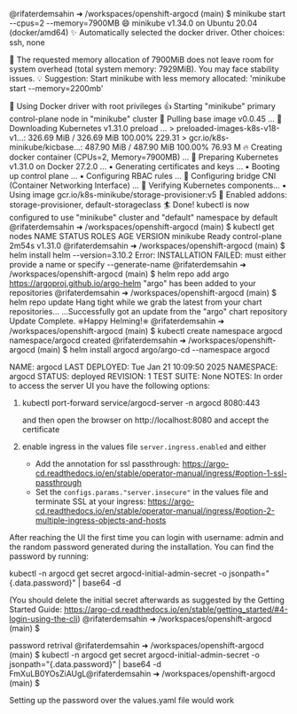 @rifaterdemsahin ➜ /workspaces/openshift-argocd (main) $ minikube start --cpus=2 --memory=7900MB
😄  minikube v1.34.0 on Ubuntu 20.04 (docker/amd64)
✨  Automatically selected the docker driver. Other choices: ssh, none

🧯  The requested memory allocation of 7900MiB does not leave room for system overhead (total system memory: 7929MiB). You may face stability issues.
💡  Suggestion: Start minikube with less memory allocated: 'minikube start --memory=2200mb'

📌  Using Docker driver with root privileges
👍  Starting "minikube" primary control-plane node in "minikube" cluster
🚜  Pulling base image v0.0.45 ...
💾  Downloading Kubernetes v1.31.0 preload ...
    > preloaded-images-k8s-v18-v1...:  326.69 MiB / 326.69 MiB  100.00% 229.31 
    > gcr.io/k8s-minikube/kicbase...:  487.90 MiB / 487.90 MiB  100.00% 76.93 M
🔥  Creating docker container (CPUs=2, Memory=7900MB) ...
🐳  Preparing Kubernetes v1.31.0 on Docker 27.2.0 ...
    ▪ Generating certificates and keys ...
    ▪ Booting up control plane ...
    ▪ Configuring RBAC rules ...
🔗  Configuring bridge CNI (Container Networking Interface) ...
🔎  Verifying Kubernetes components...
    ▪ Using image gcr.io/k8s-minikube/storage-provisioner:v5
🌟  Enabled addons: storage-provisioner, default-storageclass
🏄  Done! kubectl is now configured to use "minikube" cluster and "default" namespace by default
@rifaterdemsahin ➜ /workspaces/openshift-argocd (main) $ kubectl get nodes
NAME       STATUS   ROLES           AGE     VERSION
minikube   Ready    control-plane   2m54s   v1.31.0
@rifaterdemsahin ➜ /workspaces/openshift-argocd (main) $ helm install helm --version=3.10.2
Error: INSTALLATION FAILED: must either provide a name or specify --generate-name
@rifaterdemsahin ➜ /workspaces/openshift-argocd (main) $ helm repo add argo https://argoproj.github.io/argo-helm
"argo" has been added to your repositories
@rifaterdemsahin ➜ /workspaces/openshift-argocd (main) $ helm repo update
Hang tight while we grab the latest from your chart repositories...
...Successfully got an update from the "argo" chart repository
Update Complete. ⎈Happy Helming!⎈
@rifaterdemsahin ➜ /workspaces/openshift-argocd (main) $ kubectl create namespace argocd
namespace/argocd created
@rifaterdemsahin ➜ /workspaces/openshift-argocd (main) $ helm install argocd argo/argo-cd --namespace argocd

NAME: argocd
LAST DEPLOYED: Tue Jan 21 10:09:50 2025
NAMESPACE: argocd
STATUS: deployed
REVISION: 1
TEST SUITE: None
NOTES:
In order to access the server UI you have the following options:

1. kubectl port-forward service/argocd-server -n argocd 8080:443

    and then open the browser on http://localhost:8080 and accept the certificate

2. enable ingress in the values file `server.ingress.enabled` and either
      - Add the annotation for ssl passthrough: https://argo-cd.readthedocs.io/en/stable/operator-manual/ingress/#option-1-ssl-passthrough
      - Set the `configs.params."server.insecure"` in the values file and terminate SSL at your ingress: https://argo-cd.readthedocs.io/en/stable/operator-manual/ingress/#option-2-multiple-ingress-objects-and-hosts


After reaching the UI the first time you can login with username: admin and the random password generated during the installation. You can find the password by running:

kubectl -n argocd get secret argocd-initial-admin-secret -o jsonpath="{.data.password}" | base64 -d

(You should delete the initial secret afterwards as suggested by the Getting Started Guide: https://argo-cd.readthedocs.io/en/stable/getting_started/#4-login-using-the-cli)
@rifaterdemsahin ➜ /workspaces/openshift-argocd (main) $ 

password retrival
@rifaterdemsahin ➜ /workspaces/openshift-argocd (main) $ kubectl -n argocd get secret argocd-initial-admin-secret -o jsonpath="{.data.password}" | base64 -d
FmXuLB0YOsZiAUgL@rifaterdemsahin ➜ /workspaces/openshift-argocd (main) $ 

Setting up the password over the values.yaml file would work 